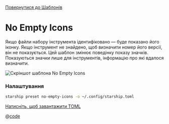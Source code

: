 [Повернутися до Шаблонів](./README.md#no-empty-icons)

# No Empty Icons

Якщо файли набору інструмента ідентифіковано — буде показано його іконку. Якщо інструмент не знайдено, щоб визначити номер його версії, він не показується. Цей шаблон змінює поведінку показу значків. Показуються значки лише для інструментів, інформацію про які вдалося визначити.

![Скріншот шаблона No Empty Icons](/presets/img/no-empty-icons.png)

### Налаштування

```sh
starship preset no-empty-icons -o ~/.config/starship.toml
```

[Натисніть, щоб завантажити TOML](/presets/toml/no-empty-icons.toml)

@[code](../../.vuepress/public/presets/toml/no-empty-icons.toml)
